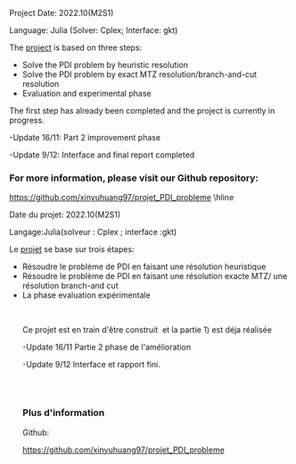 Project Date: 2022.10(M2S1)

Language: Julia (Solver: Cplex; Interface: gkt)

The <a href="http://www-desir.lip6.fr/~fouilhoux/MAOA/Files/Projet_Production_Routing22-23.pdf">project</a> is based on three steps:

<ul>
 	<li>Solve the PDI problem by heuristic resolution</li>
 	<li>Solve the PDI problem by exact MTZ resolution/branch-and-cut resolution</li>
 	<li>Evaluation and experimental phase</li>
</ul>
The first step has already been completed and the project is currently in progress.

-Update 16/11: Part 2 improvement phase

-Update 9/12: Interface and final report completed

<h3>For more information, please visit our Github repository:
</h3>

<a href="https://github.com/xinyuhuang97/projet_PDI_probleme">https://github.com/xinyuhuang97/projet_PDI_probleme</a>
\hline


Date du projet: 2022.10(M2S1)

Langage:Julia(solveur : Cplex ; interface :gkt)

Le <a href="http://www-desir.lip6.fr/~fouilhoux/MAOA/Files/Projet_Production_Routing22-23.pdf">projet</a> se base sur trois étapes:
<ul>
 	<li>Résoudre le problème de PDI en faisant une résolution heuristique</li>
 	<li>Résoudre le problème de PDI en faisant une résolution exacte MTZ/ une résolution branch-and cut</li>
 	<li>La phase evaluation expérimentale
<div class="page" title="Page 10">
<div class="layoutArea">
<div class="column">

&nbsp;

Ce projet est en train d'être construit  et la partie 1) est déja réalisée

-Update 16/11 Partie 2 phase de l'amélioration

-Update 9/12 Interface et rapport fini.

&nbsp;

</div>
<h3>Plus d'information</h3>
Github:

<a href="https://github.com/xinyuhuang97/projet_PDI_probleme">https://github.com/xinyuhuang97/projet_PDI_probleme</a>

</div>
</div></li>
</ul>
